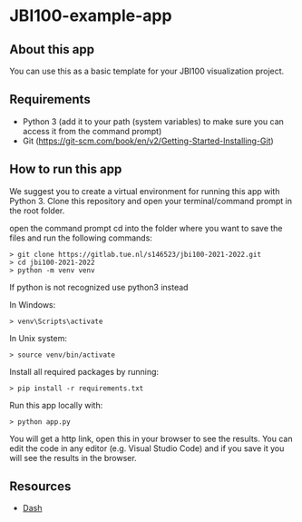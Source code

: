 # JBI100-example-app

## About this app

You can use this as a basic template for your JBI100 visualization project.

## Requirements

* Python 3 (add it to your path (system variables) to make sure you can access it from the command prompt)
* Git (https://git-scm.com/book/en/v2/Getting-Started-Installing-Git)

## How to run this app

We suggest you to create a virtual environment for running this app with Python 3. Clone this repository 
and open your terminal/command prompt in the root folder.


open the command prompt
cd into the folder where you want to save the files and run the following commands:

```
> git clone https://gitlab.tue.nl/s146523/jbi100-2021-2022.git
> cd jbi100-2021-2022
> python -m venv venv

```
If python is not recognized use python3 instead

In Windows: 

```
> venv\Scripts\activate

```
In Unix system:
```
> source venv/bin/activate
```

Install all required packages by running:
```
> pip install -r requirements.txt
```

Run this app locally with:
```
> python app.py
```
You will get a http link, open this in your browser to see the results. You can edit the code in any editor (e.g. Visual Studio Code) and if you save it you will see the results in the browser.

## Resources

* [Dash](https://dash.plot.ly/)
